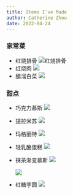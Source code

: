 ```yaml
---
title: Items I've Made
author: Catherine Zhou
date: 2022-04-24
---
```


### 家常菜

- 红烧排骨 ![红烧排骨](红烧排骨.jpg)
- 红烧肉 ![](红烧肉.jpg)
- 醋溜白菜 ![](醋溜白菜.jpg)

### 甜点

- 巧克力慕斯 ![](巧克力慕斯.jpg)
- 提拉米苏 ![](提拉米苏.jpg)
- 玛格丽特 ![](玛格丽特.jpg)
- 轻乳酪蛋糕 ![](轻乳酪蛋糕.jpg)
- 抹茶渐变慕斯 
  ![](抹茶渐变慕斯.jpg)

  ![](抹茶渐变慕斯2.jpg)
- 红糖芋圆 ![](红糖芋圆.jpg)
